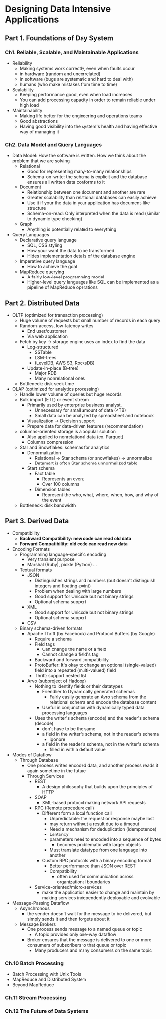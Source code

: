 # Designing Data Intensive Applications

## Part 1. Foundations of Day System

### Ch1. Reliable, Scalable, and Maintainable Applications

- Reliability
  - Making systems work correctly, even when faults occur
  - in hardware (random and uncorrelated)
  - in software (bugs are systematic and hard to deal with)
  - humans (who make mistakes from time to time)
- Scalability
  - Keeping performance good, even when load increases
  - You can add processing capacity in order to remain reliable under high load
- Maintainability
  - Making life better for the engineering and operations teams
  - Good abstractions
  - Having good visibility into the system's health and having effective way of managing it

### Ch2. Data Model and Query Languages

- Data Model: How the software is written. How we think about the problem that we are solving
  - Relational
    - Good for representing many-to-many relationships
    - Schema-on-write: the schema is explicit and the database ensures all written data conforms to it
  - Document
    - Relationship between one document and another are rare
    - Greater scalability than relational databases can easily achieve
    - Use it if your the data in your application has document-like structure
    - Schema-on-read: Only interpreted when the data is read (similar to dynamic type checking)
  - Graph
    - Anything is potentially related to everything
- Query Languages
  - Declarative query language
    - SQL, CSS styling
    - How your want the data to be transformed
    - Hides implementation details of the database engine
  - Imperative query language
    - How to achieve the goal
  - MapReduce querying
    - A fairly low-level programming model
    - Higher-level query languages like SQL can be implemented as a pipeline of MapReduce operations

## Part 2. Distributed Data

- OLTP (optimized for transaction processing)
  - Huge volume of requests but small number of records in each query
  - Random-access, low-latency writes
    - End user/customer
    - Via web application
  - Fetch by key -> storage engine uses an index to find the data
    - Log-structured
      - SSTable
      - LSM-trees
      - (LevelDB, AWS S3, RocksDB)
    - Update-in-place (B-tree)
      - Major RDB
      - Many nonrelational ones
  - Bottleneck: disk seek time
- OLAP (optimized for analytics processing)
  - Handle lower volume of queries but huge records
  - Bulk import (ETL) or event stream
    - Primarily used by enterprise business analyst.
      - Unnecessary for small amount of data (<TB)
      - Small data can be analyzed by spreadsheet and notebook
    - Visualization -> Decision support
    - Prepare data for data-driven features (recommendation)
  - columns-oriented storage is a popular solution
    - Also applied to nonrelational data (ex. Parquet)
    - Columns compression
  - Star and Snowflakes: schemas for analytics
    - Denormalization
      - Relational -> Star schema (or snowflakes) -> unnormalize
      - Datamart is often Star schema unnormailzed table
    - Start schema
      - Fact table
        - Represents an event
        - Over 100 columns
      - Dimension tables
        - Represent the who, what, where, when, how, and why of the event
  - Bottleneck: disk bandwidth

## Part 3. Derived Data

- Compatibility
  - **Backward Compatibility: new code can read old data**
  - **Forward Compatibility: old code can read new data**
- Encoding Formats
  - Programming language-specific encoding
    - Very transient purpose
    - Marshal (Ruby), pickle (Python) ...
  - Textual formats
    - JSON
      - Distinguishes strings and numbers (but doesn't distinguish integers and floating-point)
      - Problem when dealing with large numbers
      - Good support for Unicode but not binary strings
      - Optional schema support
    - XML
      - Good support for Unicode but not binary strings
      - Optional schema support
    - CSV
  - Binary schema-driven formats
    - Apache Thrift (by Facebook) and Protocol Buffers (by Google)
      - Require a schema
      - Field tags
        - Can change the name of a field
        - Cannot change a field's tag
      - Backward and forward compatibility
      - ProtoBuffer: It's okay to change an optional (single-valued) field into a repeated (multi-valued) field
      - Thrift: support nested list
    - Arvo (subproject of Hadoop)
      - Nothing to identify fields or their datatypes
        - Friendlier to Dynamically generated schemas
          - Fairly easily generate an Avro schema from the relational schema and encode the database content
        - Useful in conjunction with dynamically typed data processing languages
      - Uses the writer's schema (encode) and the reader's schema (decode)
        - don't have to be the same
        - a field in the writer's schema, not in the reader's schema
          - igonore
        - a field in the reader's schema, not in the writer's schema
          - filled in with a default value
- Modes of Dataflow
  - Through Database
    - One process writes encoded data, and another process reads it again sometime in the future
    - Through Services
      - REST
        - A design philosophy that builds upon the principles of HTTP
      - SOAP
        - XML-based protocol making network API requests
      - RPC (Remote procedure call)
        - Different form a local function call
          - Unpredictable: the request or response maybe lost
          - may return without a result due to a timeout
          - Need a mechanism for deduplication (idempotence)
          - Lantency
          - parameters need to encoded into a sequence of bytes
            - becomes problematic with larger objects
          - Must translate datatype from one language into another
        - Custom RPC protocols with a binary encoding format
          - Better performance than JSON over REST
          - Compatibility
            - often used for communication across organizational boundaries
      - Service-oriented/micro-services
        - make the application easier to change and maintain by making services independently deployable and evolvable
- Message-Passing Dataflow
  - Asynchronous
    - the sender doesn't wait for the message to be delivered, but simply sends it and then forgets about it
  - Message Brokers
    - One process sends message to a named queue or topic
      - A topic provides only one-way dataflow
    - Broker ensures that the message is delivered to one or more consumers of subscribers to that queue or topic
      - Many producers and many consumers on the same topic

### Ch.10 Batch Processing

- Batch Processing with Unix Tools
- MapReduce and Distributed System
- Beyond MapReduce

### Ch.11 Stream Processing

### Ch.12 The Future of Data Systems

